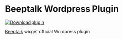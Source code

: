 # Beeptalk Wordpress Plugin

[![Download plugin](https://img.shields.io/badge/download-plugin-blue)](https://github.com/Suffro/beeptalk-wp-plugin/raw/main/src/beeptalk-widget.zip)

[Beeptalk](https://beeptalk.app) widget official Wordpress plugin
